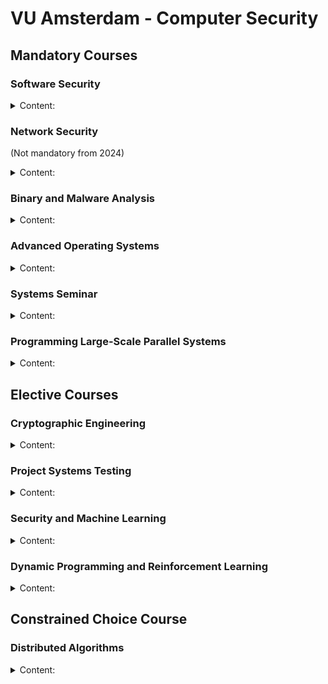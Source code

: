 # VU Amsterdam - Computer Security

## Mandatory Courses

### Software Security

<details>
<summary>Content:</summary>

- Vulnerabilities and Attacks:
  + Buffer overflow
  + Integer overflow
  + Uninitialized variables
  + C++ Type Confusion
  + Format strings
  + Shellcode injection
  + ROP
  + Blind ROP
  + DOP
  + Use After Free
  + Double Free
  + Kernel exploits with Spectre
- Defenses:
  + Canary
  + DEP
  + ASLR
  + Shadow Stack
  + CFI 
- Web Security:
  + Session fixation
  + XXS, CSRF
  + SSRF, XXE
  + HTTP request Smuggling
  + SQLI
  + Type juggling
  + Command injection
  + SOP, CSP, CORS
- Advanced Topics:
  + Automatic Exploit Generation
  + Fuzzing (Generation, Mutational)
  + Sanitizers (ASan, TSan, UBSan, ...)

Practical assignments on the topics seen during the lectures.

Most interesting papers:

- Unwinding The Stack For Fun and Profit
- The Dynamics of Innocent Flesh on the Bone: Code Reuse Ten Years Later
- DangZero: Efficient Use-After-Free Detection via Direct Page Table Access
- FloatZone: Accelerating Memory Error Detection using the Floating Point Unit
- Speculative Probing: Hacking Blind in the Spectre Era
- Hacking Blind

</details>

### Network Security

(Not mandatory from 2024)

<details>
<summary>Content:</summary>

- TCP attacks:
  + Sniffing
  + Spoofing (On-path, Off-path)
  + Joncheray-style hijacking
- DoS attacks:
  + Fragmentation
  + SYN flooding
  + Botnets
  + Amplifiers
  + Detection (Sketches)
- DNS attacks:
  + Simple (Kaminsky, Birthday attack)
  + Advanced
- DNS enhancements:
  + DNSSEC
  + DoH
  + ODNS
  + Paged DNS
- PKI:
  + Certificates
  + Certificates types
  + Certificates validation and revocation
  + TLS
  + CT Logs
- CDN
- BGP:
  + Prefix hijacking
  + IRR
  + RPKI
  + Spoofing and filtering strategies
- Censorship:
  + GFW
  + Evasion (Geneva, VPNs)

Practical assignments:
  + Mitnick attack
  + Kaminsky attack

Most interesting papers:
  + Off-Path TCP Exploits: Global Rate Limit Considered Dangerous
  + Off-Path TCP Exploits of the Mixed IPID Assignment
  + DNS Cache Poisoning Attack Reloaded: Revolutions with Side Channels
  + DNS Cache Poisoning Attack: Resurrections with Side Channel
  + How Great is the Great Firewall? Measuring China’s DNS Censorship
  + Weaponizing Middleboxes for TCP Reflected Amplification
  + Detection, Classification, and Analysis of Inter-Domain Traffic with Spoofed Source IP Addresses
  + An End-to-End Measurement of Certificate Revocation in the Web’s PKI
  + Geneva: Evolving Censorship Evasion Strategies

</details>


### Binary and Malware Analysis

<details>
<summary>Content:</summary>

- Dynamically linked ELF (with glibc) execution flow
- Anti-Analysis techniques:
  + Anti-debugging
  + Anti-VM
  + Anti-disassembly (Return address patching, Opaque predicates)
  + Obfuscation
  + Packers
- PIN framework
- Dynamic Taint Analysis
- Static analysis automation
- Automatic data structure recovery
- Symbolic execution
- Lifters

Practical assignments on the topics seen during the lectures.

</details>

### Advanced Operating Systems

<details>
<summary>Content:</summary>

- Boot process and 2-stage bootloader
- Memory Management:
  + UMA vs NUMA
  + Nodes, Zones, Pages
  + Allocators: Memblock, Buddy, Slab, vmalloc
  + Page tables:
    * Initialization
    * MMU
    * Walk
    * Permissions
    * Security
    * TLB
    * KASLR
    * Huge Pages
- User mode & Interrupts:
  + GDT
  + IDT
  + TSS
  + Priviliges
  + KPTI
  + ASLR
  + System Calls
  + VDSO
- Paging:
  + Page fault handling (Kernel vs User)
  + VMAs
  + Memory mappings
  + Transparent Huge Pages (THP)
- Multiprocess:
  + fork(), exec()
  + COW
  + Time Management:
    * Real Time Clock
    * HPET
    * APIC
  + Schedulers:
    * O(1)
    * CFS
  + IPC:
    * System V vs POSIX
    * Shared Memory
    * Semaphores
    * Message Queues
    * tmpfs
- Multicore
  + APIC, ACPI, RSDP, MADT, IPIs
  + Starting APs
  + Kernel locking (Fine grained vs Biglock)
  + Spinlock, Mutexes, RCU
  + Bottom Halves, SoftIRQs, Tasklets
- Page Reclaiming:
  + Memory pressure and page reclaiming
  + Cache shrinking
  + OOM killing
  + Swapping
  + Compression (zram, zswap, zcache)
  + Deduplication (KSM)

Practical Assignments:

Build a multicore multitask fine grained locked kernel based on OpenLSD for x86-64.

Bonus Assignments:

1. Security sanitizers for buddy allocator (page guard, UAF/double free detection)
2. Huge Pages support
3. KPTI
4. Vsyscall
5. exec() syscall, zero page deduplication
6. Kernel threads, core hotplug, sched affinity
7. User space ASAN

</details>

### Systems Seminar

<details>
<summary>Content:</summary>

- Reviewed papers:
   + Hello Bytes, Bye Blocks: PCIe Storage Meets Compute Express Link for Memory Expansion
   + Direct Access, High-Performance Memory Disaggregation with DirectCXL
   + Hybrid Execution: Combining Ahead-of-Time and Just-in-Time Compilation, VMIL
   + A Distributed and Hybrid Ground Station Network for Low Earth Orbit Satellites
   + Tango or Square Dance? How Tightly Should we Integrate Network Functionality in Browsers?
   + Sidecar: In-Network Performance Enhancements in the Age of Paranoid Transport Protocols
- Artifact evaluation:
   + Risotto: A Dynamic Binary Translator for Weak Memory Model Architectures

</details>

### Programming Large-Scale Parallel Systems

<details>
<summary>Content:</summary>

- Processors Topologies (Mesh, Tree, Hypercube)
- Parallel Machines (Processor arrays, GPUs, NUMA, DSM)
- Parallel Algorithms:
  + Matrix Multiplication
  + Successive Over Relaxation
  + All-pairs Shorts Paths
  + Solving Linear Equations (Jacobi, Gaussian)
  + Solving Partial Differential Equations (Conjucate gradient method)
  + Traveling Salesperson Problem
  + Barnes-Hut (with Cost model and Costzones)
  + Transposition Driven Scheduling
- Performance Metrics:
  + Linear, Super linear speedup
  + Amdahl's Law
  + Weak and Strong scalability
- MPI:
  + Sync/Async
  + Buffered/Unbuffered
  + Ready
  + Blocking/Non-Blocking
  + Global Operations (Barrier, Bcast, Gather, Scatter, Reduce)
- Julia:
  + Tasks
  + Sync/Async
  + Channels
  + Distributed computing (Workers, Remote channels, Spawn/Fetch)
  + MPI.jl

Practical assignment: Parallel Floyd's algorithm in Julia with MPI.

</details>

## Elective Courses

### Cryptographic Engineering

<details>
<summary>Content:</summary>

- Mathematics:
  + GCD, XGCD
  + Groups, Rings, Galois Fields
- RISC-V ISA
- Software Optimizations:
  + AES Tbox
  + Multiprecision arithmetic
  + Bitslicing
- Hardware Design:
  + Flow (Synthesis, Simulation, Place & Route)
  + Optimizations:
    * Area
    * Energy
    * Scan Registers
- Hardware Attacks:
  + Cache timing
  + Power Analysis (CPA)
  + Templates
  + Fault injection
  + Information Theory (Entropy, mutual information)
  + Countermeasures:
    * Masking (Boolean with ISW)
    * Hiding (WDDL, MDPL)
    * Time, space, information redundancy
- PUFs
- LWE

Practical assignments:
  + Katan and Rectangle ciphers in RISC-V assembly
  + Present cipher in Verilog with parity check
  + Template attack against AES cipher

Most interesting papers:
  + Atomic-AES: A Compact Implementation of the AES Encryption/Decryption Core
  + Pushing the Limits: A Very Compact and a Threshold Implementation of AES
  + Midori: A Block Cipher for Low Energy
  + Cache-timing attacks on AES
  + Correlation Power Analysis with a Leakage Mode
  + Efficient Template Attacks
  + Differential Fault Analysis on A.E.S

</details>

### Project Systems Testing

<details>
<summary>Content:</summary>

Project:

 - Implemented `IJON {SET(), MAX()}` for AFL++ in Frida Mode in a scriptable and flexible way.
 - Evaluated the fuzzer using similar examples present in the original IJON paper.
 - Found simple and effective ways to adapt our solution to real world examples (State Transition List).
 - Proposed new improvements to our solution (Separate coverage and state map).

Papers:

 - IJON: Exploring Deep State Spaces via Fuzzing
 - Stateful Greybox Fuzzing (SGFuzz)
 - Fuzzers for Stateful Systems: Survey and Research Directions

</details>

### Security and Machine Learning

<details>
<summary>Content:</summary>

 - Gradient Descent
 - Stochastic Gradient Descent
 - Goal, Variance, Bias, Diversity
 - Classification and Regression
 - RNNs and LSTM
 - LLMs (Embedding, Vector Representation, BERT, Trustworthiness)
 - APUF, iPUF
 - ML Analaysis of PUFs
 - Poisoning Attacks
 - XAI
 - Differential Privacy
 - Fairness and Bias
 - Trusted Computing Base (e.g enclaves)
 - Secure Multi Party Computation and Oblivious Transfer
 - Brain Computer Interface and Idealized Computing

##### Papers

This is a non-exhaustive list of papers that I read for the assignments,
provided by the professor or found by myself.
There are other papers that we have analyzed during the lectures, and other topics
that could be investigated for the assignments.

ML based cryptanalysis:
 - Differential cryptanalysis of DES-like cryptosystems
 - Improving Attacks on Round-Reduced Speck32/64 using Deep Learning
 - An Assessment of Differential- Neural Distinguishers
 - A deep learning aided differential distinguisher improvement framework with more lightweight and universality

XAI:
 - Post hoc Explanations may be Ineffective for Detecting Unknown Spurious Correlation
 - Sanity Checks for Saliency Maps
 - Assessing the (Un)Trustworthiness of Saliency Maps for Localizing Abnormalities in Medical Imaging
 - Guided Integrated Gradients: An Adaptive Path Method for Removing Noise
 - Beyond interpretability: developing a language to shape our relationships with AI.
 - SmoothGrad: removing noise by adding noise

Data Extraction Attacks on LLMs:
 - Training a Helpful and Harmless Assistant with Reinforcement Learning from Human Feedback
 - Extracting Training Data from Large Language Models
 - Quantifying Memorization Across Neural Language Models
 - Trustworthy LLMs: a Survey and Guideline for Evaluating Large Language Models’ Alignment
 - Scalable Extraction of Training Data from (Production) Language Models
 - Membership Inference Attacks against Machine Learning Models

Large Scale Cybernetic/AGI Infrastructure:
 - Advances and open problems in federated learning
 - Blockchain and Federated Learning for Privacy-Preserved Data Sharing in Industrial IoT
 - An integrated brain-machine interface platform with thousands of channels
 - A Survey of Published Attacks on Intel SGX
 - Explainable Artificial Intelligence (XAI): What we know and what is left to attain Trustworthy Artificial Intelligence
 - Targeted backdoor attacks on deep learning systems using data poisoning
 - Split-brain: what we know now and why this is important for understanding consciousness
 - Artificial general intelligence: concept, state of the art, and future prospects
 - The combination of brain-computer interfaces and artificial intelligence: applications and challenges

Ethics And Morality in Security and AI:
 - The moral character of cryptographic work
 - The Russell-Einstein Manifesto
 - What happened to the crypto dream?
 - NSA Spying on America
 - A survey on bias and fairness in machine learning
 - Fairness in machine learning: Lessons from political philosophy
 - Gender shades: Intersectional accuracy disparities in commercial gender classification
 - How do fairness definitions fare? Examining public attitudes towards algorithmic definitions of fairness
 - The Road to Digital Unfreedom: How Artificial Intelligence Is Reshaping Repression
 - The global expansion of AI surveillance
 - The debate on the ethics of AI in health care: a reconstruction and critical review
 - Ai in finance: challenges, techniques, and opportunities
 - Deep neural networks improve radiologists
 - Diagnostic evaluation of a deep learning model for optical diagnosis of colorectal cancer
 - End-to-end lung cancer screening with three-dimensional deep learning on low-dose chest computed tomography
 - Detection of brain activation in unresponsive patients with acute brain injury
</details>

### Dynamic Programming and Reinforcement Learning

<details>
<summary>Content:</summary>

- Key concepts:
  + Reward
  + State
  + Markov property
  + Policies
  + Transistions
- Dynamic Programming:
  + Shortest path
  + Inventory control
  + Knapsack
  + Stochastic settings (Knapsack, Inventory control, Revenue Management)
- Markov chains:
  + Communicating path
  + Period
  + Time-average
  + Limit and Stationary distribution
  + Poisson equation
- Markov decision chains:
  + Policy iteration
  + Value iteration
  + Bellman Equation
  + Q-Values
  + Discounted rewards
- Continuos time and Markov processes
- Bandits:
  + Gittins index
  + Stateless bandits and Bayesian framework
  + Exploration policies and Thompson sampling
  + Contextual bandits
- Monte-Carlo Tree Search
- Reinforcement Learning
- Deep Learning
- Q-Learning
- Policy Gradient methods

Practical assignments:

  - Stochastic knapsack problem
  - Markov Decision process
  - Connect 4 solver with MCTS
  - Maze solver with Q-Learning

## Advanced Machine Learning

<details>
<summary>Content:</summary>

- Introduction:
  + Matrix properties
  + Vector Calculus
  + Normal Distribution
- Curve fitting and linear regression:
  + Overfitting
  + Order
  + Linear basis function
  + Maximum Likelihood
  + Moore-Penrose pseudo-inverse
  + Regularization
  + Gradient Descent
- Bayesian linear regression
- Classification:
  + Discriminant functions
  + K-class classifier
  + Perceptron algorithm
  + Continuos inputs
  + Logisitc regression
  + Iterative reweighted least squares
- Neural Networks:
  + Activation functions and non-linearity
  + Training
  + Backpropagation
  + Regularization in NN
  + Activation functions
  + Invariances
- Deep Neural Networks:
  + Vanishing and exploding gradient problem
  + Optimization algorithms (Momentum, RMSProp, Adam)
  + Hyperparameter tuning
- Convolutional Neural Networks:
  + Filters
  + Padding and stride
  + Pooling
  + Examples (LeNet, AlexNet, VGG, ResNet, Inception)
  + Object detection
  + Face recognition (Siamese network)
  + Neural style transfer
  + Visualizing deep layers
- Recurrent Neural Networks:
  + Named Entity Recognition
  + Language Modeling
  + GRU
  + LSTM
  + Word Embeddings
  + Beam Search

</details>

</details>

## Constrained Choice Course

### Distributed Algorithms

<details>
<summary>Content:</summary>

- Logical clocks (Lamport's, Vector)
- Snapshots:
  + Chandy-Lamport (FIFO)
  + Lai-Yang
- Wave:
  + Traversal (Tarry, DFS, Awerbuch, Cidon)
  + Echo
  + Tree
- Deadlock detection (Bracha-Toueg)
- Termination detection:
  + Dijkstra-Scholten, Shavit-Francesz, Rana, Safra
  + Weight Throwing
- Distributed garbage collection:
  + Reference counting (indirected, weighted)
  + Tracing (mark-scan)
- Routing:
  + Chandy-Misra
  + Merlin-Segall
  + Toueg's
- Election algorithms:
  + Ring (Chang-Roberts, Franklin, Dolev-Klawe-Rodeh)
  + Tree 
  + Echo with extinction
  + MST (Gallager-Humblet-Spira)
- Anonymous networks:
  + Itai-Rodeh
  + Echo with extinction
  + Itai-Rodeh Ring Size
- Consensus with fault tolerance:
  + Bracha-Toueg
  + Chandra-Toueg
- Mutual Exclusion algorithms:
  + Ricart-Agrawala
  + Raymond's
  + Agrawal-El Abbadi
- Self-stabliziation (Dijkstra's token ring, Afek-Kutten-Yung)
- Dynamic networks:
  + Chord ring
  + AODV routing
  + Walter-Welch-Vaidya
- Rollback recovery (Peterson-Kearns)
- Distributed transactions:
  + Two-phase locking
  + Time stamps
  + Optimistic concurrency control
  + Two- and Three-phase commit.
- Security:
  + Kerberos
  + Key Exchange (Diffie-Hellman, BB84)
  + Digital signatures (Lamport, Winterniz, Merkle)
  + Bitcoin

</details>

